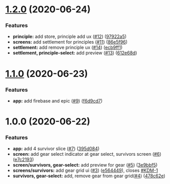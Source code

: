# [1.2.0](https://github.com/anli/rna-kdm/compare/1.1.0...1.2.0) (2020-06-24)


### Features

* **principle:** add store, principle add ux ([#12](https://github.com/anli/rna-kdm/issues/12)) ([97922a5](https://github.com/anli/rna-kdm/commit/97922a5e0b813f272cf223a0aae6cb7b76ca1a7e))
* **screens:** add settlement for principles ([#11](https://github.com/anli/rna-kdm/issues/11)) ([86e5f96](https://github.com/anli/rna-kdm/commit/86e5f9631699108999f344747eaa10aabc9b53b2))
* **settlement:** add remove principle ux ([#14](https://github.com/anli/rna-kdm/issues/14)) ([ecb9ff1](https://github.com/anli/rna-kdm/commit/ecb9ff18e809fbb9dda589eebc7ad8960ffaf064))
* **settlement, principle-select:** add preview ([#13](https://github.com/anli/rna-kdm/issues/13)) ([612e68d](https://github.com/anli/rna-kdm/commit/612e68d26d5152dc36d401254259f1aff0409e64))



# [1.1.0](https://github.com/anli/rna-kdm/compare/1.0.0...1.1.0) (2020-06-23)


### Features

* **app:** add firebase and epic ([#9](https://github.com/anli/rna-kdm/issues/9)) ([f6d9cd7](https://github.com/anli/rna-kdm/commit/f6d9cd7f0a4f7d85b0137d93fc9acef8078a63ff))



# 1.0.0 (2020-06-22)


### Features

* **app:** add 4 survivor slice ([#7](https://github.com/anli/rna-kdm/issues/7)) ([395d084](https://github.com/anli/rna-kdm/commit/395d084aab68bbb2ec4de9523b37c7da57518f40))
* **screen:** add gear select indicator at gear select, survivors screen ([#6](https://github.com/anli/rna-kdm/issues/6)) ([e7c2193](https://github.com/anli/rna-kdm/commit/e7c2193f57f1679e8b9604a7bd3500fa0f93b7ff))
* **screen/survivors, gear-select:** add preview for gear ([#5](https://github.com/anli/rna-kdm/issues/5)) ([3e9bbf5](https://github.com/anli/rna-kdm/commit/3e9bbf50359e9d7a10465ab0102a35a8dc1f33ec))
* **screens/survivors:** add gear grid ui ([#3](https://github.com/anli/rna-kdm/issues/3)) ([e564449](https://github.com/anli/rna-kdm/commit/e564449302fe9eff4745a3aafabaffacd02262f7)), closes [#KDM-1](https://github.com/anli/rna-kdm/issues/KDM-1)
* **survivors, gear-select:** add, remove gear from gear grid([#4](https://github.com/anli/rna-kdm/issues/4)) ([478c62e](https://github.com/anli/rna-kdm/commit/478c62e818e0db34f6be1cff30567a016e494a3c))



